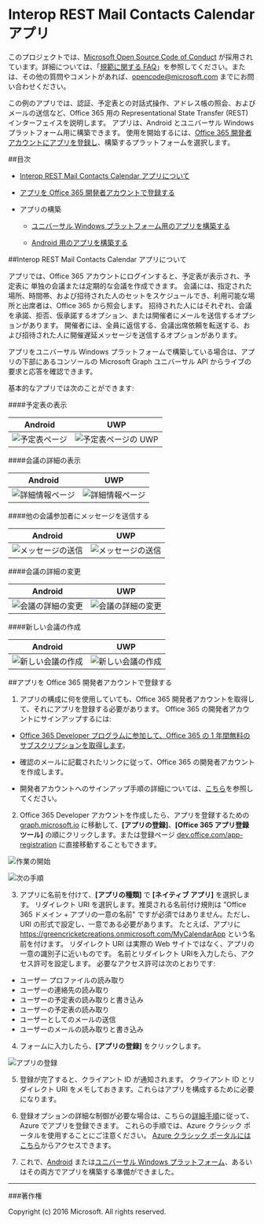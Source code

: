 # Interop REST Mail Contacts Calendar アプリ

このプロジェクトでは、[Microsoft Open Source Code of Conduct](https://opensource.microsoft.com/codeofconduct/) が採用されています。詳細については、「[規範に関する FAQ](https://opensource.microsoft.com/codeofconduct/faq/)」を参照してください。または、その他の質問やコメントがあれば、[opencode@microsoft.com](mailto:opencode@microsoft.com) までにお問い合わせください。

この例のアプリでは、認証、予定表との対話式操作、アドレス帳の照会、およびメールの送信など、Office 365 用の Representational State Transfer (REST) インターフェイスを説明します。 アプリは、Android とユニバーサル Windows プラットフォーム用に構築できます。 使用を開始するには、[Office 365 開発者アカウントにアプリを登録し](#office-365-開発者アカウントにアプリを登録し)、構築するプラットフォームを選択します。 

##目次

* [Interop REST Mail Contacts Calendar アプリについて](#interop-rest-mail-contacts-calendar-アプリについて)

* [アプリを Office 365 開発者アカウントで登録する](#アプリを-office-365-開発者アカウントで登録する)

* アプリの構築

  * [ユニバーサル Windows プラットフォーム用のアプリを構築する](/UWP)
  
  * [Android 用のアプリを構築する](/Android)

##Interop REST Mail Contacts Calendar アプリについて

アプリでは、Office 365 アカウントにログインすると、予定表が表示され、予定表に 単独の会議または定期的な会議を作成できます。 会議には、指定された場所、時間帯、および招待された人のセットをスケジュールでき、利用可能な場所と出席者は、Office 365 から照会します。 招待された人にはそれぞれ、会議を承諾、拒否、仮承諾するオプション、または開催者にメールを送信するオプションがあります。 開催者には、全員に返信する、会議出席依頼を転送する、および招待された人に開催遅延メッセージを送信するオプションがあります。

アプリをユニバーサル Windows プラットフォームで構築している場合は、アプリの下部にあるコンソールの Microsoft Graph ユニバーサル API からライブの要求と応答を確認できます。

基本的なアプリでは次のことができます:

####予定表の表示

Android | UWP
--- | ---
![予定表ページ](../img/app-calendar.jpg) | ![予定表ページの UWP](../img/app-calendar-uwp.jpg)

####会議の詳細の表示

Android | UWP
--- | ---
![詳細情報ページ](../img/app-meeting-details.jpg) | ![詳細情報ページ](../img/app-meeting-details-uwp.jpg)

####他の会議参加者にメッセージを送信する

Android | UWP
--- | ---
![メッセージの送信](../img/app-reply-all.jpg) | ![メッセージの送信](../img/app-reply-all-UWP.jpg)

####会議の詳細の変更

Android | UWP
--- | ---
![会議の詳細の変更](../img/app-modify-meeting.jpg) | ![会議の詳細の変更](../img/app-modify-meeting-UWP.jpg)

####新しい会議の作成

Android | UWP
--- | ---
![新しい会議の作成](../img/app-create-meeting.jpg) | ![新しい会議の作成](../img/app-create-meeting-uwp.jpg)

##アプリを Office 365 開発者アカウントで登録する

1. アプリの構成に何を使用していても、Office 365 開発者アカウントを取得して、それにアプリを登録する必要があります。 Office 365 の開発者アカウントにサインアップするには:

  * [Office 365 Developer プログラムに参加して、Office 365 の 1 年間無料のサブスクリプションを取得します](https://aka.ms/devprogramsignup)。

  * 確認のメールに記載されたリンクに従って、Office 365 の開発者アカウントを作成します。

  * 開発者アカウントへのサインアップ手順の詳細については、[こちら](https://msdn.microsoft.com/en-us/library/office/fp179924.aspx#o365_signup)を参照してください。

2. Office 365 Developer アカウントを作成したら、アプリを登録するための [graph.microsoft.io](http://graph.microsoft.io/en-us/) に移動して、**[アプリの登録]**、**[Office 365 アプリ登録ツール]** の順にクリックします。または登録ページ [dev.office.com/app-registration](http://dev.office.com/app-registration) に直接移動することもできます。

  ![作業の開始](../img/ms-graph-get-started.jpg) 

  ![次の手順](../img/ms-graph-get-started-2.jpg)

3. アプリに名前を付けて、**[アプリの種類]** で **[ネイティブ アプリ]** を選択します。 リダイレクト URI を選択します。推奨される名前付け規則は "Office 365 ドメイン + アプリの一意の名前" ですが必須ではありません。ただし、URI の形式で設定し、一意である必要があります。 たとえば、アプリに https://greencricketcreations.onmicrosoft.com/MyCalendarApp という名前を付けます。 リダイレクト URI は実際の Web サイトではなく、アプリの一意の識別子に近いものです。 名前とリダイレクト URIを入力したら、アクセス許可を設定します。 必要なアクセス許可は次のとおりです:

  * ユーザー プロファイルの読み取り
  * ユーザーの連絡先の読み取り
  * ユーザーの予定表の読み取りと書き込み
  * ユーザーの予定表の読み取り
  * ユーザーとしてのメールの送信
  * ユーザーのメールの読み取りと書き込み

4. フォームに入力したら、**[アプリの登録]** をクリックします。

  ![アプリの登録](../img/ms-graph-get-started-3.jpg)

5. 登録が完了すると、クライアント ID が通知されます。 クライアント ID とリダイレクト URI をメモしておきます。これらはアプリを構成するために必要になります。

6. 登録オプションの詳細な制御が必要な場合は、こちらの[詳細手順](https://github.com/jasonjoh/office365-azure-guides/blob/master/RegisterAnAppInAzure.md)に従って、Azure でアプリを登録できます。 これらの手順では、Azure クラシック ポータルを使用することにご注意ください。 [Azure クラシック ポータルにはこちら](https://manage.windowsazure.com/)からアクセスできます。

7. これで、[Android](/Android) または[ユニバーサル Windows プラットフォーム](/UWP)、あるいはその両方でアプリを構築する準備ができました。

---

###著作権

Copyright (c) 2016 Microsoft. All rights reserved.